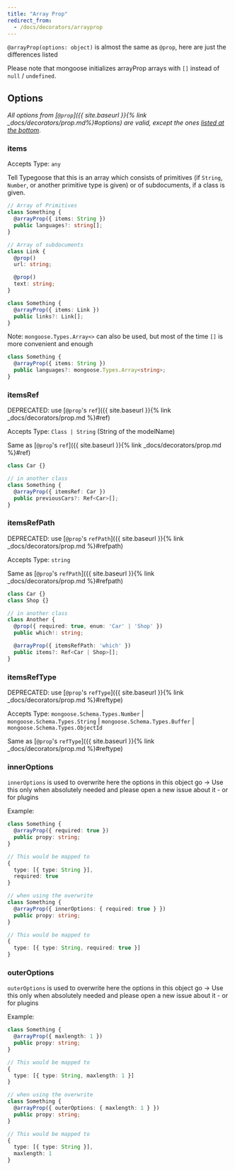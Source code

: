 ```yaml
---
title: "Array Prop"
redirect_from:
  - /docs/decorators/arrayprop
---
```


`@arrayProp(options: object)` is almost the same as `@prop`, here are just the differences listed

Please note that mongoose initializes arrayProp arrays with `[]` instead of `null` / `undefined`.

## Options

*All options from [`@prop`]({{ site.baseurl }}{% link _docs/decorators/prop.md%}#options) are valid, except the ones [listed at the bottom](#options-from-prop-that-do-not-work-on-arrayprop)*.

### items

Accepts Type: `any`

Tell Typegoose that this is an array which consists of primitives (if `String`, `Number`, or another primitive type is given) or of subdocuments, if a class is given.

```ts
// Array of Primitives
class Something {
  @arrayProp({ items: String })
  public languages?: string[];
}

// Array of subdocuments
class Link {
  @prop()
  url: string;

  @prop()
  text: string;
}

class Something {
  @arrayProp({ items: Link })
  public links?: Link[];
}
```

Note: `mongoose.Types.Array<>` can also be used, but most of the time `[]` is more convenient and enough

```ts
class Something {
  @arrayProp({ items: String })
  public languages?: mongoose.Types.Array<string>;
}
```

### itemsRef

DEPRECATED: use [`@prop`'s `ref`]({{ site.baseurl }}{% link _docs/decorators/prop.md %}#ref)

Accepts Type: `Class | String` (String of the modelName)

Same as [`@prop`'s `ref`]({{ site.baseurl }}{% link _docs/decorators/prop.md %}#ref)

```ts
class Car {}

// in another class
class Something {
  @arrayProp({ itemsRef: Car })
  public previousCars?: Ref<Car>[];
}
```

### itemsRefPath

DEPRECATED: use [`@prop`'s `refPath`]({{ site.baseurl }}{% link _docs/decorators/prop.md %}#refpath)

Accepts Type: `string`

Same as [`@prop`'s `refPath`]({{ site.baseurl }}{% link _docs/decorators/prop.md %}#refpath)

```ts
class Car {}
class Shop {}

// in another class
class Another {
  @prop({ required: true, enum: 'Car' | 'Shop' })
  public which!: string;

  @arrayProp({ itemsRefPath: 'which' })
  public items?: Ref<Car | Shop>[];
}
```

### itemsRefType

DEPRECATED: use [`@prop`'s `refType`]({{ site.baseurl }}{% link _docs/decorators/prop.md %}#reftype)

Accepts Type: `mongoose.Schema.Types.Number` \| `mongoose.Schema.Types.String` \| `mongoose.Schema.Types.Buffer` \| `mongoose.Schema.Types.ObjectId`

Same as [`@prop`'s `refType`]({{ site.baseurl }}{% link _docs/decorators/prop.md %}#reftype)

### innerOptions

`innerOptions` is used to overwrite here the options in this object go
-> Use this only when absolutely needed and please open a new issue about it - or for plugins

Example:

```ts
class Something {
  @arrayProp({ required: true })
  public propy: string;
}

// This would be mapped to
{
  type: [{ type: String }],
  required: true
}

// when using the overwrite
class Something {
  @arrayProp({ innerOptions: { required: true } })
  public propy: string;
}

// This would be mapped to
{
  type: [{ type: String, required: true }]
}
```

### outerOptions

`outerOptions` is used to overwrite here the options in this object go
-> Use this only when absolutely needed and please open a new issue about it - or for plugins

Example:

```ts
class Something {
  @arrayProp({ maxlength: 1 })
  public propy: string;
}

// This would be mapped to
{
  type: [{ type: String, maxlength: 1 }]
}

// when using the overwrite
class Something {
  @arrayProp({ outerOptions: { maxlength: 1 } })
  public propy: string;
}

// This would be mapped to
{
  type: [{ type: String }],
  maxlength: 1
}
```
